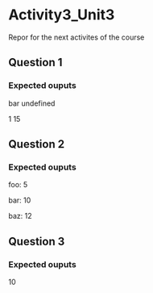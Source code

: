 # Activity3_Unit3
Repor for the next activites of the course

## Question 1
### Expected ouputs
bar undefined

1 15

## Question 2
### Expected ouputs
foo: 5

bar: 10

baz: 12

## Question 3
### Expected ouputs
10


